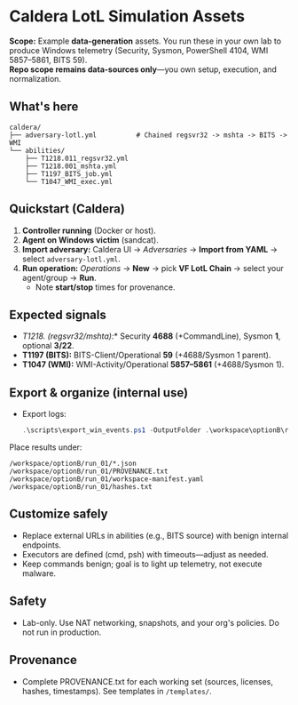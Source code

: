 # Caldera LotL Simulation Assets

**Scope:** Example **data-generation** assets. You run these in your own lab to produce Windows telemetry (Security, Sysmon, PowerShell 4104, WMI 5857–5861, BITS 59).  
**Repo scope remains data-sources only**—you own setup, execution, and normalization.

## What's here

```
caldera/
├── adversary-lotl.yml          # Chained regsvr32 -> mshta -> BITS -> WMI
└── abilities/
    ├── T1218.011_regsvr32.yml
    ├── T1218.001_mshta.yml
    ├── T1197_BITS_job.yml
    └── T1047_WMI_exec.yml
```

## Quickstart (Caldera)
1. **Controller running** (Docker or host).  
2. **Agent on Windows victim** (sandcat).  
3. **Import adversary:** Caldera UI → *Adversaries* → **Import from YAML** → select `adversary-lotl.yml`.  
4. **Run operation:** *Operations* → **New** → pick **VF LotL Chain** → select your agent/group → **Run**.  
   - Note **start/stop** times for provenance.

## Expected signals
- **T1218.* (regsvr32/mshta):** Security **4688** (+CommandLine), Sysmon **1**, optional **3/22**.  
- **T1197 (BITS):** BITS-Client/Operational **59** (+4688/Sysmon 1 parent).  
- **T1047 (WMI):** WMI-Activity/Operational **5857–5861** (+4688/Sysmon 1).

## Export & organize (internal use)
- Export logs:
  ```powershell
  .\scripts\export_win_events.ps1 -OutputFolder .\workspace\optionB\run_01 -TimeBucket "Last 2 Hours"
  ```

Place results under:
```
/workspace/optionB/run_01/*.json
/workspace/optionB/run_01/PROVENANCE.txt
/workspace/optionB/run_01/workspace-manifest.yaml
/workspace/optionB/run_01/hashes.txt
```

## Customize safely
- Replace external URLs in abilities (e.g., BITS source) with benign internal endpoints.
- Executors are defined (cmd, psh) with timeouts—adjust as needed.
- Keep commands benign; goal is to light up telemetry, not execute malware.

## Safety
- Lab-only. Use NAT networking, snapshots, and your org's policies. Do not run in production.

## Provenance
- Complete PROVENANCE.txt for each working set (sources, licenses, hashes, timestamps). See templates in `/templates/`.
